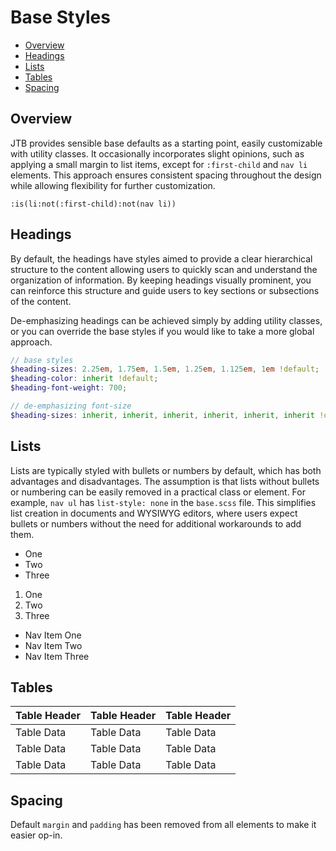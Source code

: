 # Base Styles

<!-- TOC -->

- [Overview](#overview)
- [Headings](#headings)
- [Lists](#lists)
- [Tables](#tables)
- [Spacing](#spacing)

<!-- /TOC -->

<a id="markdown-overview" name="overview"></a>

## Overview

JTB provides sensible base defaults as a starting point, easily customizable with utility classes.
It occasionally incorporates slight opinions, such as applying a small margin to list items,
except for `:first-child` and `nav li` elements. This approach ensures consistent spacing
throughout the design while allowing flexibility for further customization.

    :is(li:not(:first-child):not(nav li))

<a id="markdown-headings" name="headings"></a>

## Headings

By default, the headings have styles aimed to provide a clear hierarchical structure to the
content allowing users to quickly scan and understand the organization of information. By keeping
headings visually prominent, you can reinforce this structure and guide users to key sections or
subsections of the content.

De-emphasizing headings can be achieved simply by adding utility classes, or you can override the
base styles if you would like to take a more global approach.

```scss
// base styles
$heading-sizes: 2.25em, 1.75em, 1.5em, 1.25em, 1.125em, 1em !default;
$heading-color: inherit !default;
$heading-font-weight: 700;
```

```scss
// de-emphasizing font-size
$heading-sizes: inherit, inherit, inherit, inherit, inherit, inherit !default;
```

<a id="markdown-lists" name="lists"></a>

## Lists

Lists are typically styled with bullets or numbers by default, which has both advantages and
disadvantages. The assumption is that lists without bullets or numbering can be easily removed in
a practical class or element. For example, `nav ul` has `list-style: none` in the `base.scss`
file. This simplifies list creation in documents and WYSIWYG editors, where users expect bullets
or numbers without the need for additional workarounds to add them.


<div class="flex">
    <div>
        <ul class="w-10">
            <li>One</li>
            <li>Two</li>
            <li>Three</li>
        </ul>
    </div>
    <div>
        <ol class="w-10">
            <li>One</li>
            <li>Two</li>
            <li>Three</li>
        </ol>
    </div>
    <nav>
        <ul class="w-10">
            <li>Nav Item One</li>
            <li>Nav Item Two</li>
            <li>Nav Item Three</li>
        </ul>
    </nav>
</div>

<a id="markdown-tables" name="tables"></a>

## Tables

| Table Header | Table Header | Table Header |
| ------------ | ------------ | ------------ |
| Table Data   | Table Data   | Table Data   |
| Table Data   | Table Data   | Table Data   |
| Table Data   | Table Data   | Table Data   |

<a id="markdown-spacing" name="spacing"></a>

## Spacing

Default `margin` and `padding` has been removed from all elements to make it easier op-in.


